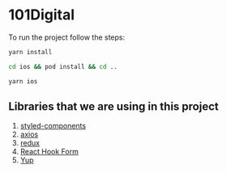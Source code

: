 # 101Digital
To run the project follow the steps:
```bash
yarn install
```
```bash
cd ios && pod install && cd ..
```
```bash
yarn ios
```

## Libraries that we are using in this project
1. [styled-components](https://styled-components.com/)
2. [axios](https://axios-http.com/docs/intro)
3. [redux](https://react-redux.js.org/)
4. [React Hook Form](https://react-hook-form.com/)
5. [Yup](https://www.npmjs.com/package/yup)
